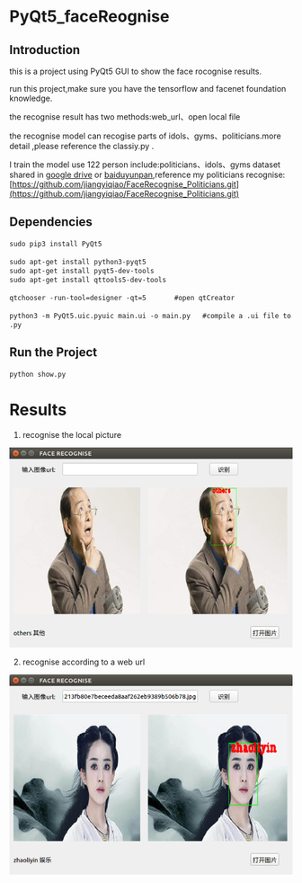 # PyQt5_faceReognise

## Introduction
this is a project using PyQt5 GUI to show the face rocognise results. 
  
run this project,make sure you have the tensorflow and facenet foundation knowledge.

the recognise result has two methods:web_url、open local file
 
the recognise model can recogise parts of idols、gyms、politicians.more detail ,please reference the classiy.py .

I train the model use 122 person include:politicians、idols、gyms dataset shared in [google drive](https://drive.google.com/open?id=121uFqi-4onObvbqOF2rdJMNE_hyhXyPA) or [baiduyunpan](https://pan.baidu.com/s/1IOG_QBy1R7qp1FLTz4XWnA),reference my politicians recognise:[https://github.com/jiangyiqiao/FaceRecognise_Politicians.git](https://github.com/jiangyiqiao/FaceRecognise_Politicians.git)
## Dependencies

    sudo pip3 install PyQt5         

    sudo apt-get install python3-pyqt5 
    sudo apt-get install pyqt5-dev-tools
    sudo apt-get install qttools5-dev-tools

    qtchooser -run-tool=designer -qt=5       #open qtCreator

    python3 -m PyQt5.uic.pyuic main.ui -o main.py   #compile a .ui file to .py 
## Run the Project

    python show.py

# Results
1. recognise the local picture

![Figure_1](/data/Figure_1.png)

2. recognise according to a web url

![Figure_1-1](/data/Figure_1-1.png)
